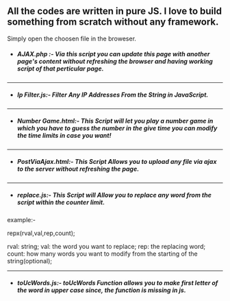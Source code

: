 ## All the codes are written in pure JS. I love to build something from scratch without any framework.
Simply open the choosen file in the broweser.

* ##### *AJAX.php* :- Via this script you can update this page with another page's content without refreshing the browser and having working script of that perticular page.

---

* ##### *Ip Filter.js*:- Filter Any IP Addresses From the String in JavaScript.

---

* ##### *Number Game.html*:- This Script will let you play a number game in which you have to guess the number in the give time you can modify the time limits in case you want!
---

* ##### *PostViaAjax.html*:- This Script Allows you to upload any file via ajax to the server without refreshing the page.

---

* ##### *replace.js*:- This Script will Allow you to replace any word from the script within the counter limit.

example:-

repx(rval,val,rep,count);

rval: string;
val: the word you want to replace;
rep: the replacing word;
count: how many words you want to modify from the starting of the string(optional);

---
* ##### *toUcWords.js*:- toUcWords Function allows you to make first letter of the word in upper case since, the function is missing in js.
